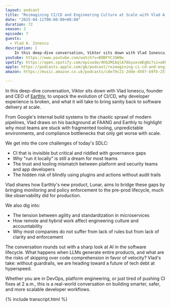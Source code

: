 ```yaml
---
layout: podcast
title: "Reimagining CI/CD and Engineering Culture at Scale with Vlad A. Ionescu"
date: "2025-04-11T00:00:00+00:00"
duration: 72
season: 2
episode: 7
guests:
  - Vlad A. Ionescu
description: |
    In this deep-dive conversation, Viktor sits down with Vlad Ionescu, founder and CEO of Earthly, to unpack the evolution of CI/CD, why developer experience is broken, and what it will take to bring sanity back to software delivery at scale.
youtube: https://www.youtube.com/watch?v=BOBFYCJGW9w
spotify: https://open.spotify.com/episode/4hb2MIAqlA78GyuxvmEg0z?si=a098482f54ef4ad0
apple: https://podcasts.apple.com/gb/podcast/reimagining-ci-cd-and-engineering-culture-at-scale/id1722663295?i=1000703152620
amazon: https://music.amazon.co.uk/podcasts/c8e79c21-2dde-4597-b9fb-257ecbc2bf29/episodes/61e85535-89f9-436b-871c-86ae5d5ff9f2/nerding-out-with-viktor-reimagining-ci-cd-and-engineering-culture-at-scale-with-vlad-a-ionescu-from-earthly

---
```


In this deep-dive conversation, Viktor sits down with Vlad Ionescu, founder and CEO of [Earthly](https://earthly.dev), to unpack the evolution of CI/CD, why developer experience is broken, and what it will take to bring sanity back to software delivery at scale.

From Google's internal build systems to the chaotic sprawl of modern pipelines, Vlad draws on his background at FAANG and Earthly to highlight why most teams are stuck with fragmented tooling, unpredictable environments, and compliance bottlenecks that only get worse with scale.

We get into the core challenges of today's SDLC:
- CI that is invisible but critical and riddled with governance gaps
- Why "run it locally" is still a dream for most teams
- The trust and tooling mismatch between platform and security teams and app developers
- The hidden risk of blindly using plugins and actions without audit trails

Vlad shares how Earthly's new product, Lunar, aims to bridge these gaps by bringing monitoring and policy enforcement to the pre-prod lifecycle, much like observability did for production.

We also dig into:
- The tension between agility and standardization in microservices
- How remote and hybrid work affect engineering culture and accountability
- Why most companies do not suffer from lack of rules but from lack of clarity and enforcement

The conversation rounds out with a sharp look at AI in the software lifecycle. What happens when LLMs generate entire products, and what are the risks of skipping over code comprehension in favor of velocity? Vlad's take: without guardrails, we are heading toward a future of tech debt at hyperspeed.

Whether you are in DevOps, platform engineering, or just tired of pushing CI fixes at 2 a.m., this is a real-world conversation on building smarter, safer, and more scalable developer workflows.

{% include transcript.html %}

